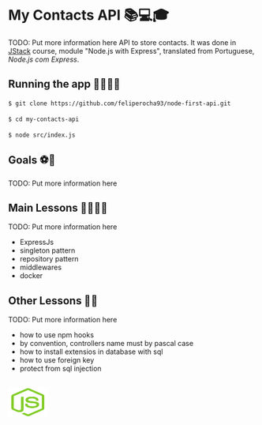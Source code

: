 # My Contacts API 📚💻🎓
TODO: Put more information here
API to store contacts.
It was done in [JStack](https://jstack.com.br/]) course, module "Node.js with Express", translated from Portuguese, *Node.js com Express*.

## Running the app 🏃🏼‍♂🔥
```
$ git clone https://github.com/feliperocha93/node-first-api.git

$ cd my-contacts-api

$ node src/index.js
```

## Goals ⚽🥅
TODO: Put more information here

## Main Lessons 📑👩🏿‍🎓
TODO: Put more information here
- ExpressJs
- singleton pattern
- repository pattern
- middlewares
- docker

## Other Lessons 🔖😲
TODO: Put more information here
- how to use npm hooks
- by convention, controllers name must by pascal case
- how to install extensios in database with sql
- how to use foreign key
- protect from sql injection

##

<img align="center" alt="Node" title="Node" height="60" width="80" src="https://raw.githubusercontent.com/devicons/devicon/master/icons/nodejs/nodejs-original.svg">
